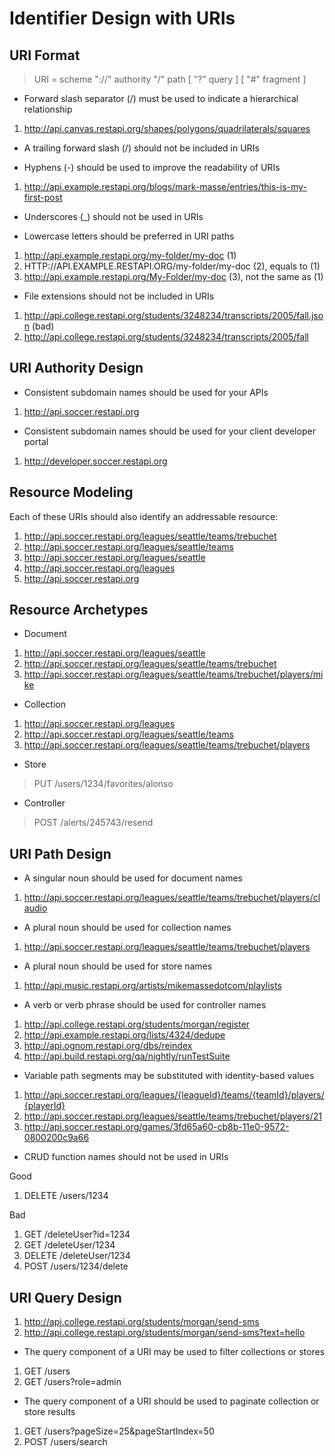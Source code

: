 # Identifier Design with URIs

## URI Format

> URI = scheme "://" authority "/" path [ "?" query ] [ "#" fragment ]

- Forward slash separator (/) must be used to indicate a hierarchical relationship

1. http://api.canvas.restapi.org/shapes/polygons/quadrilaterals/squares

- A trailing forward slash (/) should not be included in URIs

- Hyphens (-) should be used to improve the readability of URIs

1. http://api.example.restapi.org/blogs/mark-masse/entries/this-is-my-first-post

- Underscores (_) should not be used in URIs

- Lowercase letters should be preferred in URI paths

1. http://api.example.restapi.org/my-folder/my-doc (1)
2. HTTP://API.EXAMPLE.RESTAPI.ORG/my-folder/my-doc (2), equals to (1)
3. http://api.example.restapi.org/My-Folder/my-doc (3), not the same as (1)

- File extensions should not be included in URIs

1. http://api.college.restapi.org/students/3248234/transcripts/2005/fall.json (bad)
2. http://api.college.restapi.org/students/3248234/transcripts/2005/fall

## URI Authority Design

- Consistent subdomain names should be used for your APIs

1. http://api.soccer.restapi.org

- Consistent subdomain names should be used for your client developer portal

1. http://developer.soccer.restapi.org

## Resource Modeling

Each of these URIs should also identify an addressable resource:

1. http://api.soccer.restapi.org/leagues/seattle/teams/trebuchet
2. http://api.soccer.restapi.org/leagues/seattle/teams
3. http://api.soccer.restapi.org/leagues/seattle
4. http://api.soccer.restapi.org/leagues
5. http://api.soccer.restapi.org

## Resource Archetypes

- Document

1. http://api.soccer.restapi.org/leagues/seattle
2. http://api.soccer.restapi.org/leagues/seattle/teams/trebuchet
3. http://api.soccer.restapi.org/leagues/seattle/teams/trebuchet/players/mike

- Collection

1. http://api.soccer.restapi.org/leagues
2. http://api.soccer.restapi.org/leagues/seattle/teams
3. http://api.soccer.restapi.org/leagues/seattle/teams/trebuchet/players

- Store

> PUT /users/1234/favorites/alonso

- Controller

> POST /alerts/245743/resend

## URI Path Design

- A singular noun should be used for document names

1. http://api.soccer.restapi.org/leagues/seattle/teams/trebuchet/players/claudio

- A plural noun should be used for collection names

1. http://api.soccer.restapi.org/leagues/seattle/teams/trebuchet/players

- A plural noun should be used for store names

1. http://api.music.restapi.org/artists/mikemassedotcom/playlists

- A verb or verb phrase should be used for controller names

1. http://api.college.restapi.org/students/morgan/register
2. http://api.example.restapi.org/lists/4324/dedupe
3. http://api.ognom.restapi.org/dbs/reindex
4. http://api.build.restapi.org/qa/nightly/runTestSuite

- Variable path segments may be substituted with identity-based values

1. http://api.soccer.restapi.org/leagues/{leagueId}/teams/{teamId}/players/{playerId}
2. http://api.soccer.restapi.org/leagues/seattle/teams/trebuchet/players/21
3. http://api.soccer.restapi.org/games/3fd65a60-cb8b-11e0-9572-0800200c9a66

- CRUD function names should not be used in URIs

Good

1. DELETE /users/1234

Bad

1. GET /deleteUser?id=1234
2. GET /deleteUser/1234
3. DELETE /deleteUser/1234
4. POST /users/1234/delete

## URI Query Design

1. http://api.college.restapi.org/students/morgan/send-sms
2. http://api.college.restapi.org/students/morgan/send-sms?text=hello

- The query component of a URI may be used to filter collections or stores

1. GET /users
2. GET /users?role=admin

- The query component of a URI should be used to paginate collection or store results

1. GET /users?pageSize=25&pageStartIndex=50
2. POST /users/search
